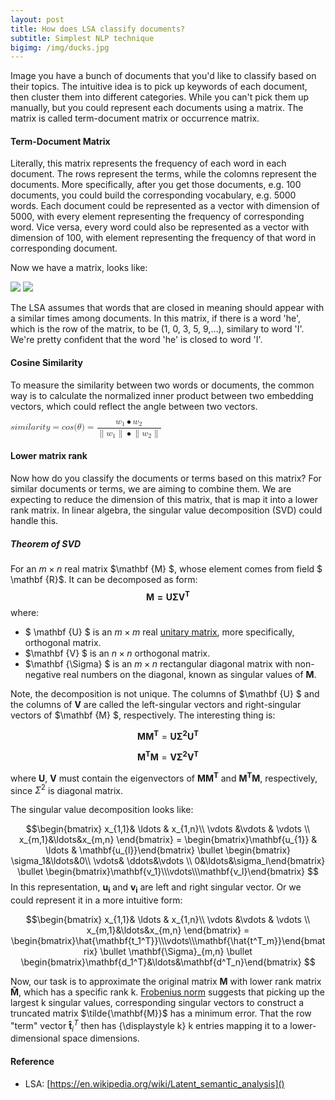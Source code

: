 ```yaml
---
layout: post
title: How does LSA classify documents?
subtitle: Simplest NLP technique 
bigimg: /img/ducks.jpg
---
```



Image you have a bunch of documents that you'd like to classify  based on their topics. The intuitive idea is to pick up keywords of each document, then cluster them into different categories. While you can't pick them up manually, but you could represent each documents using a matrix. The matrix is called term-document matrix or occurrence matrix.

#### Term-Document Matrix

 Literally, this matrix represents the frequency of each word in each document. The rows represent the terms, while the colomns represent the documents. More specifically, after you get those documents, e.g. 100 documents, you could build the corresponding vocabulary, e.g. 5000 words. Each document could be represented as a vector with dimension of 5000, with every element representing the frequency of corresponding word. Vice versa, every word could also be represented as a vector with dimension of 100, with element representing the frequency of that word in corresponding document.

Now we have a matrix, looks like:


<!--$$\begin{bmatrix}
1&0&3&5&9&\ldots\\
2&1&5&3&4&\ldots\\
3&6&4&2&1\\
\vdots&\vdots&\vdots&\vdots&\vdots&\ldots\end{bmatrix}$$-->


![](https://ws2.sinaimg.cn/large/006tKfTcgy1fhzh35v8w3j316k0isq5g.jpg)
![](https://ws1.sinaimg.cn/large/006tKfTcgy1fi0nmfbsvkj30jo0bgq3p.jpg)

The LSA assumes that words that are closed in meaning should appear with a similar times among documents. In this matrix, if there is a word 'he', which is the row of the matrix, to be (1, 0, 3, 5, 9,...), similary to word 'I'. We're pretty confident that the word 'he' is closed to word 'I'. 

#### Cosine Similarity

To measure the similarity between two words or documents, the common way is to calculate the normalized inner product between two embedding vectors, which could reflect the angle between two vectors.

<!--$$similarity = cos(\theta) = \frac{\mathbf{w_1  \bullet  w_2}}{\|\mathbf{w_1}\|\bullet\|\mathbf{w_2}\|}$$
-->

<math xmlns="http://www.w3.org/1998/Math/MathML">
  <mstyle displaystyle="true">
    <mrow class="MJX-TeXAtom-ORD">
      <mi>s</mi>
      <mi>i</mi>
      <mi>m</mi>
      <mi>i</mi>
      <mi>l</mi>
      <mi>a</mi>
      <mi>r</mi>
      <mi>i</mi>
      <mi>t</mi>
      <mi>y</mi>
      <mo>=</mo>
      <mi>c</mi>
      <mi>o</mi>
      <mi>s</mi>
      <mo stretchy="false">(</mo>
      <mi>&#x03B8;<!-- θ --></mi>
      <mo stretchy="false">)</mo>
      <mo>=</mo>
      <mfrac>
        <mrow class="MJX-TeXAtom-ORD">
          <msub>
            <mi mathvariant="bold">w</mi>
            <mn mathvariant="bold">1</mn>
          </msub>
          <mo>&#x2219;<!-- ∙ --></mo>
          <msub>
            <mi mathvariant="bold">w</mi>
            <mn mathvariant="bold">2</mn>
          </msub>
        </mrow>
        <mrow>
          <mo>&#x2225;<!-- ∥ --></mo>
          <mrow class="MJX-TeXAtom-ORD">
            <msub>
              <mi mathvariant="bold">w</mi>
              <mn mathvariant="bold">1</mn>
            </msub>
          </mrow>
          <mo>&#x2225;<!-- ∥ --></mo>
          <mo>&#x2219;<!-- ∙ --></mo>
          <mo>&#x2225;<!-- ∥ --></mo>
          <mrow class="MJX-TeXAtom-ORD">
            <msub>
              <mi mathvariant="bold">w</mi>
              <mn mathvariant="bold">2</mn>
            </msub>
          </mrow>
          <mo>&#x2225;<!-- ∥ --></mo>
        </mrow>
      </mfrac>
    </mrow>
  </mstyle>
</math>

#### Lower matrix rank

Now how do you classify the documents or terms based on this matrix? For similar documents or terms, we are aiming to combine them. We are expecting to reduce the dimension of this matrix, that is map it into a lower rank matrix. In linear algebra, the singular value decomposition (SVD) could handle this. 

##### Theorem of SVD


For an $m \times n$ real matrix $\mathbf {M} $, whose element comes from field $ \mathbf {R}$. It can be decomposed as form:
$$\mathbf {M=U\Sigma V^{T}} $$
where:

*	$ \mathbf {U} $ is an $m \times m$ real	[unitary matrix](https://en.wikipedia.org/wiki/Unitary_matrix), more specifically, orthogonal matrix.
*  $\mathbf {V} $ is an $n\times n$ orthogonal matrix.  
*  $\mathbf {\Sigma} $ is an $m \times n$ rectangular diagonal matrix with non-negative real numbers on the diagonal, known as singular values of $\mathbf {M}$. 


Note, the decomposition is not unique.
The columns of $\mathbf {U} $ and the columns of $\mathbf {V}$  are called the left-singular vectors and right-singular vectors of $\mathbf {M} $, respectively. The interesting thing is:

$$\mathbf{M M^{T}} = \mathbf{U \Sigma^{2} U^{T}}$$

$$\mathbf{M^{T} M} = \mathbf{V \Sigma^{2} V^{T}}$$

where $\mathbf{U}$, $\mathbf{V}$ must contain the eigenvectors of $\mathbf{M M^{T}}$ and $\mathbf{M^{T} M}$, respectively, since $\Sigma^{2}$ is diagonal matrix.

The singular value decomposition looks like:

$$\begin{bmatrix} x_{1,1}& \ldots & x_{1,n}\\
\vdots &\vdots  & \vdots \\ x_{m,1}&\ldots&x_{m,n}
\end{bmatrix} = \begin{bmatrix}\mathbf{u_{1}} & \ldots & \mathbf{u_{l}}\end{bmatrix}
\bullet 
\begin{bmatrix} \sigma_1&\ldots&0\\
\vdots& \ddots&\vdots \\
0&\ldots&\sigma_l\end{bmatrix}
\bullet
\begin{bmatrix}\mathbf{v_1}\\\vdots\\\mathbf{v_l}\end{bmatrix}
$$
In this representation, $\mathbf{u_i}$ and $\mathbf{v_i}$ are left and right singular vector. Or we could represent it in a more intuitive form:


$$\begin{bmatrix} x_{1,1}& \ldots & x_{1,n}\\
\vdots &\vdots  & \vdots \\ x_{m,1}&\ldots&x_{m,n}
\end{bmatrix} =
\begin{bmatrix}\hat{\mathbf{t_1^T}}\\\vdots\\\mathbf{\hat{t^T_m}}\end{bmatrix}
\bullet
\mathbf{\Sigma}_{m,n}
\bullet
\begin{bmatrix}\mathbf{d_1^T}&\ldots&\mathbf{d^T_n}\end{bmatrix}
$$
 


Now, our task is to approximate the original matrix $\mathbf{M}$ with lower rank matrix $\mathbf{\tilde{M}}$, which has a specific rank k. [Frobenius norm](https://en.wikipedia.org/wiki/Matrix_norm#Frobenius_norm) suggests that picking up the largest k singular values, corresponding singular vectors to construct a truncated matrix $\tilde{\mathbf{M}}$ has a minimum error. That the row "term" vector $\mathbf{\hat{t}}_{i}^{T}$ then has {\displaystyle k} k entries mapping it to a lower-dimensional space dimensions.



#### Reference
* LSA:	[https://en.wikipedia.org/wiki/Latent_semantic_analysis]()